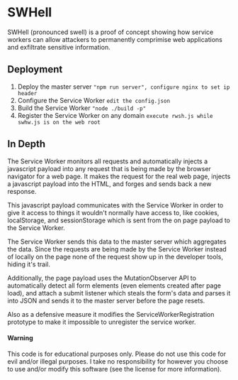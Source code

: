 # SWHell
SWHell (pronounced swell) is a proof of concept showing how service workers can allow attackers to permanently comprimise web applications and exfiltrate sensitive information.

## Deployment
1. Deploy the master server `"npm run server", configure nginx to set ip header`
2. Configure the Service Worker `edit the config.json`
3. Build the Service Worker `"node ./build -p"`
4. Register the Service Worker on any domain `execute rwsh.js while swhw.js is on the web root`

## In Depth

The Service Worker monitors all requests and  automatically injects a javascript payload into any request that is being made by the browser navigator for a web page. It makes the request for the real web page, injects a javascript payload into the HTML, and forges and sends back a new response.

This javascript payload communicates with the Service Worker in order to give it access to things it wouldn't normally have access to, like cookies, localStorage, and sessionStorage which is sent from the on page payload to the Service Worker.

The Service Worker sends this data to the master server which aggregates the data. Since the requests are being made by the Service Worker instead of locally on the page none of the request show up in the developer tools, hiding it's trail.

Additionally, the page payload uses the MutationObserver API to automatically detect all form elements (even elements created after page load), and attach a submit listener which steals the form's data and parses it into JSON and sends it to the master server before the page resets.

Also as a defensive measure it modifies the ServiceWorkerRegistration prototype to make it impossible to unregister the service worker.

#### Warning
This code is for educational purposes only. Please do not use this code for evil and/or illegal purposes. I take no responsibility for however you choose to use and/or modify this software (see the license for more information).
